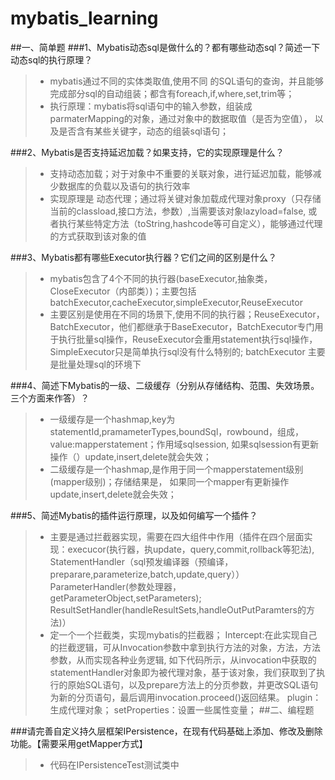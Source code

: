 # mybatis_learning
##一、简单题
###1、Mybatis动态sql是做什么的？都有哪些动态sql？简述一下动态sql的执行原理？
>- mybatis通过不同的实体类取值,使用不同 的SQL语句的查询，并且能够完成部分sql的自动组装；都含有foreach,if,where,set,trim等；
>- 执行原理：mybatis将sql语句中的输入参数，组装成parmaterMapping的对象，通过对象中的数据取值（是否为空值），
以及是否含有某些关键字，动态的组装sql语句；
 
###2、Mybatis是否支持延迟加载？如果支持，它的实现原理是什么？
>- 支持动态加载；对于对象中不重要的关联对象，进行延迟加载，能够减少数据库的负载以及语句的执行效率
>- 实现原理是 动态代理；通过将关键对象加载成代理对象proxy（只存储当前的classload,接口方法，参数）,当需要该对象lazyload=false,
或者执行某些特定方法（toString,hashcode等可自定义），能够通过代理的方式获取到该对象的值

###3、Mybatis都有哪些Executor执行器？它们之间的区别是什么？
>- mybatis包含了4个不同的执行器(baseExecutor,抽象类，CloseExecutor（内部类）)；主要包括batchExecutor,cacheExecutor,simpleExecutor,ReuseExecutor
>- 主要区别是使用在不同的场景下,使用不同的执行器；ReuseExecutor，BatchExecutor，他们都继承于BaseExecutor，BatchExecutor专门用于执行批量sql操作，ReuseExecutor会重用statement执行sql操作，SimpleExecutor只是简单执行sql没有什么特别的;
batchExecutor 主要是批量处理sql的环境下

###4、简述下Mybatis的一级、二级缓存（分别从存储结构、范围、失效场景。三个方面来作答）？
>- 一级缓存是一个hashmap,key为statementId,pramameterTypes,boundSql，rowbound，组成，value:mapperstatement；作用域sqlsession,
    如果sqlsession有更新操作（）update,insert,delete就会失效；
>- 二级缓存是一个hashmap,是作用于同一个mapperstatement级别(mapper级别)；存储结果是， 如果同一个mapper有更新操作update,insert,delete就会失效；

###5、简述Mybatis的插件运行原理，以及如何编写一个插件？
>-  主要是通过拦截器实现，需要在四大组件中作用（插件在四个层面实现：execucor(执行器，执update，query,commit,rollback等犯法), StatementHandler（sql预发编译器（预编译，preparare,parameterize,batch,update,query）） ParameterHandler(参数处理器，getParameterObject,setParameters); ResultSetHandler(handleResultSets,handleOutPutParamters的方法)）
>- 定一个一个拦截类，实现mybatis的拦截器；
    Intercept:在此实现自己的拦截逻辑，可从Invocation参数中拿到执行方法的对象，方法，方法参数，从而实现各种业务逻辑, 如下代码所示，从invocation中获取的statementHandler对象即为被代理对象，基于该对象，我们获取到了执行的原始SQL语句，以及prepare方法上的分页参数，并更改SQL语句为新的分页语句，最后调用invocation.proceed()返回结果。
   plugin：生成代理对象；
   setProperties：设置一些属性变量；
##二、编程题

###请完善自定义持久层框架IPersistence，在现有代码基础上添加、修改及删除功能。【需要采用getMapper方式】
>- 代码在IPersistenceTest测试类中
